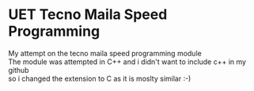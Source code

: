 # UET Tecno Maila Speed Programming
 My attempt on the tecno maila speed programming module
 <br/>
 The module was attempted in C++ and i didn't want to include c++ in my github
 <br/>
 so i changed the extension to C as it is moslty similar :-)
